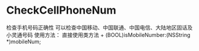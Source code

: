 # CheckCellPhoneNum
检查手机号码正确性
可以检查中国移动、中国联通、中国电信、大陆地区固话及小灵通号码
使用方法：
直接使用类方法 + (BOOL)isMobileNumber:(NSString *)mobileNum;

